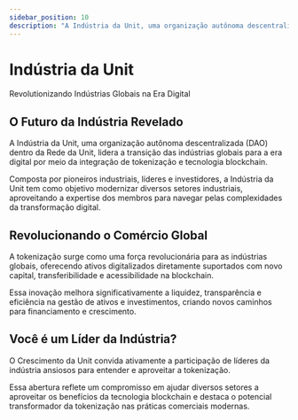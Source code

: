 ```yaml
---
sidebar_position: 10
description: "A Indústria da Unit, uma organização autônoma descentralizada (DAO) dentro da Rede da Unit, lidera a transição das indústrias globais para a era digital por meio da integração de tokenização e tecnologia blockchain."
---
```


# Indústria da Unit

Revolutionizando Indústrias Globais na Era Digital

## O Futuro da Indústria Revelado

A Indústria da Unit, uma organização autônoma descentralizada (DAO) dentro da Rede da Unit, lidera a transição das indústrias globais para a era digital por meio da integração de tokenização e tecnologia blockchain.

Composta por pioneiros industriais, líderes e investidores, a Indústria da Unit tem como objetivo modernizar diversos setores industriais, aproveitando a expertise dos membros para navegar pelas complexidades da transformação digital.

## Revolucionando o Comércio Global

A tokenização surge como uma força revolucionária para as indústrias globais, oferecendo ativos digitalizados diretamente suportados com novo capital, transferibilidade e acessibilidade na blockchain.

Essa inovação melhora significativamente a liquidez, transparência e eficiência na gestão de ativos e investimentos, criando novos caminhos para financiamento e crescimento.

## Você é um Líder da Indústria?

O Crescimento da Unit convida ativamente a participação de líderes da indústria ansiosos para entender e aproveitar a tokenização.

Essa abertura reflete um compromisso em ajudar diversos setores a aproveitar os benefícios da tecnologia blockchain e destaca o potencial transformador da tokenização nas práticas comerciais modernas.

